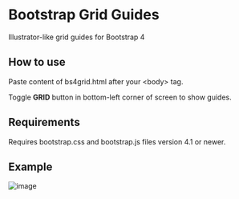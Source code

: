 # Bootstrap Grid Guides
Illustrator-like grid guides for Bootstrap 4

## How to use
Paste content of bs4grid.html after your &lt;body&gt; tag.

Toggle <strong>GRID</strong> button in bottom-left corner of screen to show guides.

## Requirements
Requires bootstrap.css and bootstrap.js files version 4.1 or newer.

## Example
![image](https://user-images.githubusercontent.com/2047645/133603844-e7fe5b6e-96e9-4b9d-9102-00eaa9d3ba02.png)
